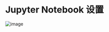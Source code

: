 
# Jupyter Notebook 设置
![image](https://github.com/Simon-Xu-Lan/coding-notes/assets/60492659/3fd6df5f-06d8-4fff-ad6e-59f2b5c804f7)
